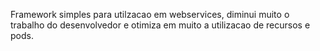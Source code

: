 Framework simples para utilzacao em webservices, diminui muito o trabalho do desenvolvedor e otimiza em muito a utilizacao de recursos e pods.
